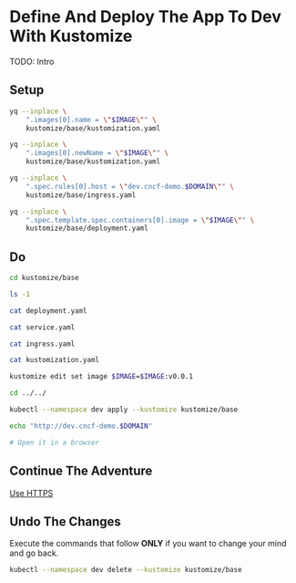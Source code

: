 # Define And Deploy The App To Dev With Kustomize

TODO: Intro

## Setup

```bash
yq --inplace \
    ".images[0].name = \"$IMAGE\"" \
    kustomize/base/kustomization.yaml

yq --inplace \
    ".images[0].newName = \"$IMAGE\"" \
    kustomize/base/kustomization.yaml

yq --inplace \
    ".spec.rules[0].host = \"dev.cncf-demo.$DOMAIN\"" \
    kustomize/base/ingress.yaml

yq --inplace \
    ".spec.template.spec.containers[0].image = \"$IMAGE\"" \
    kustomize/base/deployment.yaml
```

## Do

```bash
cd kustomize/base

ls -1

cat deployment.yaml

cat service.yaml

cat ingress.yaml

cat kustomization.yaml

kustomize edit set image $IMAGE=$IMAGE:v0.0.1

cd ../../

kubectl --namespace dev apply --kustomize kustomize/base

echo "http://dev.cncf-demo.$DOMAIN"

# Open it in a browser
```

## Continue The Adventure

[Use HTTPS](../https/story.md)

## Undo The Changes

Execute the commands that follow **ONLY** if you want to change your mind and go back.

```bash
kubectl --namespace dev delete --kustomize kustomize/base
```
